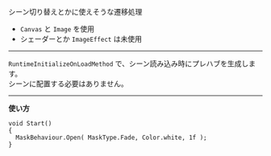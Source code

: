 
シーン切り替えとかに使えそうな遷移処理

* `Canvas` と `Image` を使用
* シェーダーとか `ImageEffect` は未使用

---

`RuntimeInitializeOnLoadMethod` で、シーン読み込み時にプレハブを生成します。  
シーンに配置する必要はありません。

---

**使い方**

~~~
void Start()
{
  MaskBehaviour.Open( MaskType.Fade, Color.white, 1f );
}
~~~
